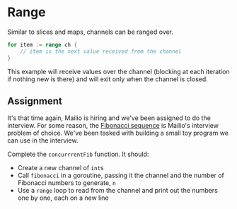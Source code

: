 # Range

Similar to slices and maps, channels can be ranged over.

```go
for item := range ch {
    // item is the next value received from the channel
}
```

This example will receive values over the channel (blocking at each iteration if nothing new is there) and will exit only when the channel is closed.

## Assignment

It's that time again, Mailio is hiring and we've been assigned to do the interview. For some reason, the [Fibonacci sequence](https://en.wikipedia.org/wiki/Fibonacci_number) is Mailio's interview problem of choice. We've been tasked with building a small toy program we can use in the interview.

Complete the `concurrrentFib` function. It should:

* Create a new channel of `int`s
* Call `fibonacci` in a goroutine, passing it the channel and the number of Fibonacci numbers to generate, `n`
* Use a `range` loop to read from the channel and print out the numbers one by one, each on a new line
